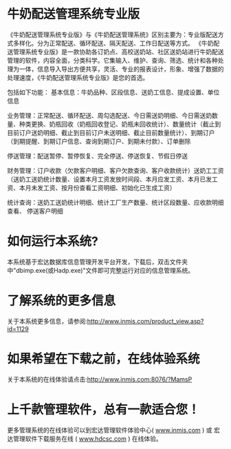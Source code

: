 # 牛奶配送管理系统专业版

《牛奶配送管理系统专业版》与《牛奶配送管理系统》区别主要为：专业版配送方式多样化。分为正常配送、循环配送、隔天配送、工作日配送等方式。 《牛奶配送管理系统专业版》是一款协助各订奶点、高校送奶站、社区送奶站进行牛奶配送管理的软件，内容全面，分类科学。它集输入、维护、查询、筛选、统计和各种处理为一体，信息导入导出方便共享，灵活、专业的报表设计，形象、增强了数据的处理速度，《牛奶配送管理系统专业版》是您的首选。

包括如下功能：
基本信息：牛奶品种、区段信息、送奶工信息、提成设置、单位信息

业务管理：正常配送、循环配送、周勾选配送、今日需送奶明细、今日需送奶数量、种类更换、奶瓶回收（奶瓶回收登记、奶瓶未回收统计）、数量统计（截止到目前订户送奶明细、截止到目前订户未送明细、截止目前数量统计）、到期订户（到期提醒、到期订户信息、查询到期订户、到期未付款）、订单删除

停送管理：配送暂停、暂停恢复、完全停送、停送恢复、节假日停送

财务管理：订户收款（欠款客户明细、客户欠款查询、客户收款统计）送奶工工资（送奶工送奶统计数量、设置本月工资发放时间段、本月应发工资、本月已发工资、本月未发工资、按月份查看工资明细、初始化已生成工资）

统计查询：送奶工送奶统计明细、统计工厂生产数量、统计区段数量、应收款明细查看、 停送客户明细

# 如何运行本系统?

本系统基于宏达数据库信息管理开发平台开发，下载后，双击文件夹中"dbimp.exe(或Hadp.exe)"文件即可完整运行对应的信息管理系统。

# 了解系统的更多信息

关于本系统更多信息，请参阅:http://www.inmis.com/product_view.asp?id=1129

# 如果希望在下载之前，在线体验系统

关于本系统的在线体验请点击:http://www.inmis.com:8076/?MamsP

# 上千款管理软件，总有一款适合您！

更多管理系统的在线体验可以到宏达管理软件体验中心( www.inmis.com ) 或 宏达管理软件下载服务在线 ( www.hdcsc.com ) 在线体验。

